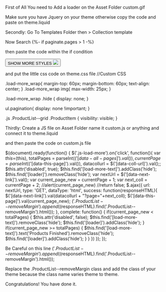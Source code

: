 First of All You need to Add a loader on the Asset Folder
custom.gif


Make sure you have Jquery on your theme otherwise copy the code and paste on theme.liquid
<script src="https://ajax.googleapis.com/ajax/libs/jquery/1.9.1/jquery.min.js"></script>

Secondly:
Go To Templates Folder then > Collection template

Now Search {%- if paginate.pages > 1 -%}

then paste the code within the if condition

<input type="hidden" value="{{ paginate.next.url }}" data-next-link>
<input type="hidden" value="{{ paginate.pages }}" data-all-pages>
<input type="hidden" value="{{ paginate.current_page }}" data-this-page>
<input type="hidden" value="{{ collection.url }}" data-coll-url>
<div class="load-more_wrap">
  <button class="btn js-load-more">
    <span load-more-text>SHOW MORE STYLES</span>
    <span class="hide" loader>
      <img src="{{ 'loader.gif' | asset_url }}"/>
    </span>
  </button>
</div>  

and put the little css code on theme.css file
//Custom CSS

.load-more_wrap{
 margin-top: 60px;
 margin-bottom: 60px;
 text-align: center;
}
.load-more_wrap img{
 max-width: 25px;
}

.load-more_wrap .hide {
 display: none;
}

ul.pagination{
 display: none !important;
}

.js .ProductList--grid .ProductItem {
    visibility: visible;
}

Thirdly:
Create a JS file on Asset Folder name it custom.js or anything and connect it to theme.liquid

and then paste the code on custom.js file

$(document).ready(function() {
$('.js-load-more').on('click', function(){
 var $this =$(this),
    totalPages = parseInt($('[data-all-pages]').val()),
    currentPage = parseInt($('[data-this-page]').val()),
    datacollurl = $('[data-coll-url]').val();;
 $this.attr('disabled', true);
 $this.find('[load-more-text]').addClass('hide');
 $this.find('[loader]').removeClass('hide');
 var nextUrl = $('[data-next-link]').val();
 var current_page_new = currentPage + 1;
 var next_coll = currentPage + 2;
 //alert(current_page_new)
 //return false;
 $.ajax({
  url: nextUrl,
  type: 'GET',
  dataType: 'html',
  success: function(responseHTML){
    $('[data-next-link]').val(datacollurl + "?page="+next_coll);
    $('[data-this-page]').val(current_page_new);
    $('.ProductList--removeMargin').append($(responseHTML).find('.ProductList--removeMargin').html());
  },
  complete: function() {
      if(current_page_new < totalPages) {
      $this.attr('disabled', false); $this.find('[load-more-text]').removeClass('hide'); $this.find('[loader]').addClass('hide');
      } 
      if(current_page_new >= totalPages) {
      $this.find('[load-more-text]').text('Products Finished').removeClass('hide'); $this.find('[loader]').addClass('hide');
      } 
    }
  })
});
});


Be Careful on this line     $('.ProductList--removeMargin').append($(responseHTML).find('.ProductList--removeMargin').html());

Replace the .ProductList--removeMargin class and add the class of your theme because the class name varies theme to theme.


Congratulations!
You have done it. 
